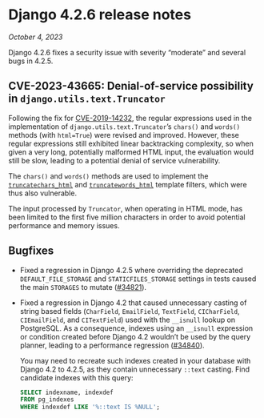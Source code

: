 # Django 4.2.6 release notes

*October 4, 2023*

Django 4.2.6 fixes a security issue with severity “moderate” and several bugs
in 4.2.5.

## CVE-2023-43665: Denial-of-service possibility in `django.utils.text.Truncator`

Following the fix for [CVE-2019-14232](https://nvd.nist.gov/vuln/detail/CVE-2019-14232), the regular expressions used in the
implementation of `django.utils.text.Truncator`’s `chars()` and `words()`
methods (with `html=True`) were revised and improved. However, these regular
expressions still exhibited linear backtracking complexity, so when given a
very long, potentially malformed HTML input, the evaluation would still be
slow, leading to a potential denial of service vulnerability.

The `chars()` and `words()` methods are used to implement the
[`truncatechars_html`](../ref/templates/builtins.md#std-templatefilter-truncatechars_html) and [`truncatewords_html`](../ref/templates/builtins.md#std-templatefilter-truncatewords_html) template
filters, which were thus also vulnerable.

The input processed by `Truncator`, when operating in HTML mode, has been
limited to the first five million characters in order to avoid potential
performance and memory issues.

## Bugfixes

* Fixed a regression in Django 4.2.5 where overriding the deprecated
  `DEFAULT_FILE_STORAGE` and `STATICFILES_STORAGE` settings in tests caused
  the main `STORAGES` to mutate ([#34821](https://code.djangoproject.com/ticket/34821)).
* Fixed a regression in Django 4.2 that caused unnecessary casting of string
  based fields (`CharField`, `EmailField`, `TextField`, `CICharField`,
  `CIEmailField`, and `CITextField`) used with the `__isnull` lookup on
  PostgreSQL. As a consequence, indexes using an `__isnull` expression or
  condition created before Django 4.2 wouldn’t be used by the query planner,
  leading to a performance regression ([#34840](https://code.djangoproject.com/ticket/34840)).

  You may need to recreate such indexes created in your database with Django
  4.2 to 4.2.5, as they contain unnecessary `::text` casting. Find candidate
  indexes with this query:
  ```sql
  SELECT indexname, indexdef
  FROM pg_indexes
  WHERE indexdef LIKE '%::text IS %NULL';
  ```
